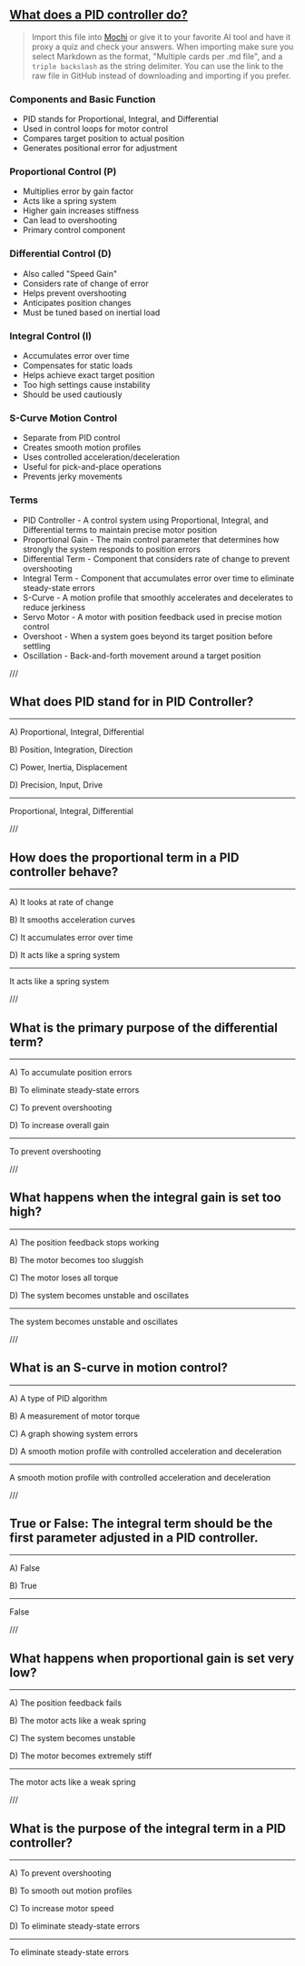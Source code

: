 ## [What does a PID controller do?](https://www.youtube.com/watch?v=qC7hrYJVvD8)

> Import this file into [Mochi](https://mochi.cards/) or give it to your favorite AI tool and have it proxy a quiz and check your answers. When importing make sure you select Markdown as the format, "Multiple cards per .md file", and a ```triple backslash``` as the string delimiter. You can use the link to the raw file in GitHub instead of downloading and importing if you prefer.

### Components and Basic Function
- PID stands for Proportional, Integral, and Differential
- Used in control loops for motor control
- Compares target position to actual position
- Generates positional error for adjustment

### Proportional Control (P)
- Multiplies error by gain factor
- Acts like a spring system
- Higher gain increases stiffness
- Can lead to overshooting
- Primary control component

### Differential Control (D)
- Also called "Speed Gain"
- Considers rate of change of error
- Helps prevent overshooting
- Anticipates position changes
- Must be tuned based on inertial load

### Integral Control (I)
- Accumulates error over time
- Compensates for static loads
- Helps achieve exact target position
- Too high settings cause instability
- Should be used cautiously

### S-Curve Motion Control
- Separate from PID control
- Creates smooth motion profiles
- Uses controlled acceleration/deceleration
- Useful for pick-and-place operations
- Prevents jerky movements

### Terms
- PID Controller - A control system using Proportional, Integral, and Differential terms to maintain precise motor position
- Proportional Gain - The main control parameter that determines how strongly the system responds to position errors
- Differential Term - Component that considers rate of change to prevent overshooting
- Integral Term - Component that accumulates error over time to eliminate steady-state errors
- S-Curve - A motion profile that smoothly accelerates and decelerates to reduce jerkiness
- Servo Motor - A motor with position feedback used in precise motion control
- Overshoot - When a system goes beyond its target position before settling
- Oscillation - Back-and-forth movement around a target position

///

## What does PID stand for in PID Controller?

---

A) Proportional, Integral, Differential

B) Position, Integration, Direction

C) Power, Inertia, Displacement

D) Precision, Input, Drive

---

Proportional, Integral, Differential

///

## How does the proportional term in a PID controller behave?

---

A) It looks at rate of change

B) It smooths acceleration curves

C) It accumulates error over time

D) It acts like a spring system

---

It acts like a spring system

///

## What is the primary purpose of the differential term?

---

A) To accumulate position errors

B) To eliminate steady-state errors

C) To prevent overshooting

D) To increase overall gain

---

To prevent overshooting

///

## What happens when the integral gain is set too high?

---

A) The position feedback stops working

B) The motor becomes too sluggish

C) The motor loses all torque

D) The system becomes unstable and oscillates

---

The system becomes unstable and oscillates

///

## What is an S-curve in motion control?

---

A) A type of PID algorithm

B) A measurement of motor torque

C) A graph showing system errors

D) A smooth motion profile with controlled acceleration and deceleration

---

A smooth motion profile with controlled acceleration and deceleration

///

## True or False: The integral term should be the first parameter adjusted in a PID controller.

---

A) False

B) True

---

False

///

## What happens when proportional gain is set very low?

---

A) The position feedback fails

B) The motor acts like a weak spring

C) The system becomes unstable

D) The motor becomes extremely stiff

---

The motor acts like a weak spring

///

## What is the purpose of the integral term in a PID controller?

---

A) To prevent overshooting

B) To smooth out motion profiles

C) To increase motor speed

D) To eliminate steady-state errors

---

To eliminate steady-state errors

